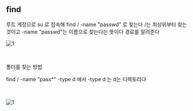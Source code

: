 
## find

루트 계정으로 su 로 접속해
find / -name "passwd" 로 찾는다
/는 최상위부터 찾는것이고 -name "passwd"는 이름으로 찾는다는 뜻이다
경로를 알려준다 

![1](https://github.com/fxzz/CentOS/assets/3148006/0b2a7db5-f0d7-4125-a9db-090b3345c8a2)



<br>

폴더를 찾는 방법


find / -name "pass*" -type d 에서 -type d 는 d는 디렉토리다

<br>

![1](https://github.com/fxzz/CentOS/assets/3148006/1d58c0cc-343a-4957-adbf-85cf87c22549)
